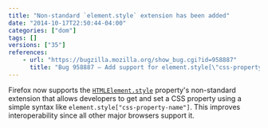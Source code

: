 ```yaml
---
title: "Non-standard `element.style` extension has been added"
date: "2014-10-17T22:50:44-04:00"
categories: ["dom"]
tags: []
versions: ["35"]
references:
    - url: "https://bugzilla.mozilla.org/show_bug.cgi?id=958887"
      title: "Bug 958887 – Add support for element.style[\"css-property-name\"] non-standard extension"
---
```

Firefox now supports the [`HTMLElement.style`](https://developer.mozilla.org/docs/Web/API/HTMLElement.style) property's non-standard extension that allows developers to get and set a CSS property using a simple syntax like `element.style["css-property-name"]`. This improves interoperability since all other major browsers support it.

